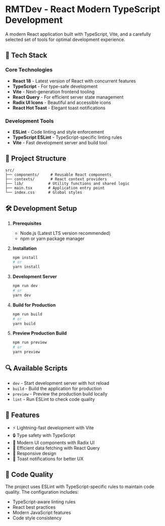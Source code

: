 # RMTDev - React Modern TypeScript Development

A modern React application built with TypeScript, Vite, and a carefully selected set of tools for optimal development experience.

## 🚀 Tech Stack

### Core Technologies

- **React 18** - Latest version of React with concurrent features
- **TypeScript** - For type-safe development
- **Vite** - Next-generation frontend tooling
- **React Query** - For efficient server state management
- **Radix UI Icons** - Beautiful and accessible icons
- **React Hot Toast** - Elegant toast notifications

### Development Tools

- **ESLint** - Code linting and style enforcement
- **TypeScript ESLint** - TypeScript-specific linting rules
- **Vite** - Fast development server and build tool

## 📁 Project Structure

```
src/
├── components/     # Reusable React components
├── contexts/       # React context providers
├── lib/           # Utility functions and shared logic
├── main.tsx       # Application entry point
└── index.css      # Global styles
```

## 🛠️ Development Setup

1. **Prerequisites**

   - Node.js (Latest LTS version recommended)
   - npm or yarn package manager

2. **Installation**

   ```bash
   npm install
   # or
   yarn install
   ```

3. **Development Server**

   ```bash
   npm run dev
   # or
   yarn dev
   ```

4. **Build for Production**

   ```bash
   npm run build
   # or
   yarn build
   ```

5. **Preview Production Build**
   ```bash
   npm run preview
   # or
   yarn preview
   ```

## 🔍 Available Scripts

- `dev` - Start development server with hot reload
- `build` - Build the application for production
- `preview` - Preview the production build locally
- `lint` - Run ESLint to check code quality

## 🎯 Features

- ⚡️ Lightning-fast development with Vite
- 🔒 Type safety with TypeScript
- 🎨 Modern UI components with Radix UI
- 🔄 Efficient data fetching with React Query
- 📱 Responsive design
- 🔔 Toast notifications for better UX

## 📝 Code Quality

The project uses ESLint with TypeScript-specific rules to maintain code quality. The configuration includes:

- TypeScript-aware linting rules
- React best practices
- Modern JavaScript features
- Code style consistency
